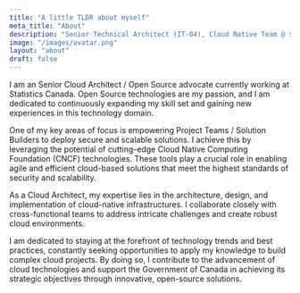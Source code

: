 ```yaml
---
title: "A little TLDR about myself"
meta_title: "About"
description: "Senior Technical Architect (IT-04), Cloud Native Team @ Statistics Canada"
image: "/images/avatar.png"
layout: "about"
draft: false
---
```


I am an Senior Cloud Architect / Open Source advocate currently working at Statistics Canada. Open Source technologies are my passion, and I am dedicated to continuously expanding my skill set and gaining new experiences in this technology domain.

One of my key areas of focus is empowering Project Teams / Solution Builders to deploy secure and scalable solutions. I achieve this by leveraging the potential of cutting-edge Cloud Native Computing Foundation (CNCF) technologies. These tools play a crucial role in enabling agile and efficient cloud-based solutions that meet the highest standards of security and scalability.

As a Cloud Architect, my expertise lies in the architecture, design, and implementation of cloud-native infrastructures. I collaborate closely with cross-functional teams to address intricate challenges and create robust cloud environments.

I am dedicated to staying at the forefront of technology trends and best practices, constantly seeking opportunities to apply my knowledge to build complex cloud projects. By doing so, I contribute to the advancement of cloud technologies and support the Government of Canada in achieving its strategic objectives through innovative, open-source solutions.
